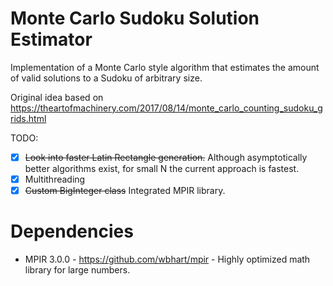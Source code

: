 # Monte Carlo Sudoku Solution Estimator

Implementation of a Monte Carlo style algorithm that estimates the amount of valid solutions to a Sudoku of arbitrary size.

Original idea based on <a>https://theartofmachinery.com/2017/08/14/monte_carlo_counting_sudoku_grids.html</a>

TODO:

* [x] ~~Look into faster Latin Rectangle generation.~~ Although asymptotically better algorithms exist, for small N the current approach is fastest.
* [x] Multithreading
* [x] ~~Custom BigInteger class~~ Integrated MPIR library.

# Dependencies
- MPIR 3.0.0 - https://github.com/wbhart/mpir - Highly optimized math library for large numbers.
